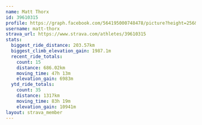 ```yaml
---
name: Matt Thorx
id: 39610315
profile: https://graph.facebook.com/564195000748478/picture?height=256&width=256
username: matt-thorx
strava_url: https://www.strava.com/athletes/39610315
stats:
  biggest_ride_distance: 203.57km
  biggest_climb_elevation_gain: 1987.1m
  recent_ride_totals:
    count: 15
    distance: 686.02km
    moving_time: 47h 13m
    elevation_gain: 6983m
  ytd_ride_totals:
    count: 35
    distance: 1317km
    moving_time: 83h 19m
    elevation_gain: 10941m
layout: strava_member
--- 
```

